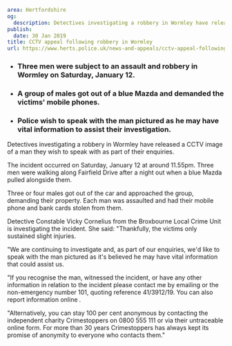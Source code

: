 ```yaml
area: Hertfordshire
og:
  description: Detectives investigating a robbery in Wormley have released a CCTV image of a man they wish to speak with as part of their enquiries.
publish:
  date: 30 Jan 2019
title: CCTV appeal following robbery in Wormley
url: https://www.herts.police.uk/news-and-appeals/cctv-appeal-following-robbery-in-wormley-2459k
```

* ### Three men were subject to an assault and robbery in Wormley on Saturday, January 12.

 * ### A group of males got out of a blue Mazda and demanded the victims' mobile phones.

 * ### Police wish to speak with the man pictured as he may have vital information to assist their investigation.

Detectives investigating a robbery in Wormley have released a CCTV image of a man they wish to speak with as part of their enquiries.

The incident occurred on Saturday, January 12 at around 11.55pm. Three men were walking along Fairfield Drive after a night out when a blue Mazda pulled alongside them.

Three or four males got out of the car and approached the group, demanding their property. Each man was assaulted and had their mobile phone and bank cards stolen from them.

Detective Constable Vicky Cornelius from the Broxbourne Local Crime Unit is investigating the incident. She said: "Thankfully, the victims only sustained slight injuries.

"We are continuing to investigate and, as part of our enquiries, we'd like to speak with the man pictured as it's believed he may have vital information that could assist us.

"If you recognise the man, witnessed the incident, or have any other information in relation to the incident please contact me by emailing or the non-emergency number 101, quoting reference 41/3912/19. You can also report information online _._

"Alternatively, you can stay 100 per cent anonymous by contacting the independent charity Crimestoppers on 0800 555 111 or via their untraceable online form. For more than 30 years Crimestoppers has always kept its promise of anonymity to everyone who contacts them."
